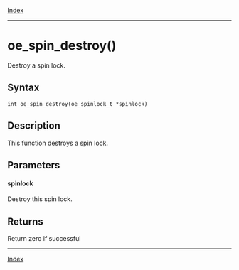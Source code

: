 [Index](index.md)

---
# oe_spin_destroy()

Destroy a spin lock.

## Syntax

    int oe_spin_destroy(oe_spinlock_t *spinlock)
## Description 

This function destroys a spin lock.



## Parameters

#### spinlock

Destroy this spin lock.

## Returns

Return zero if successful

---
[Index](index.md)

